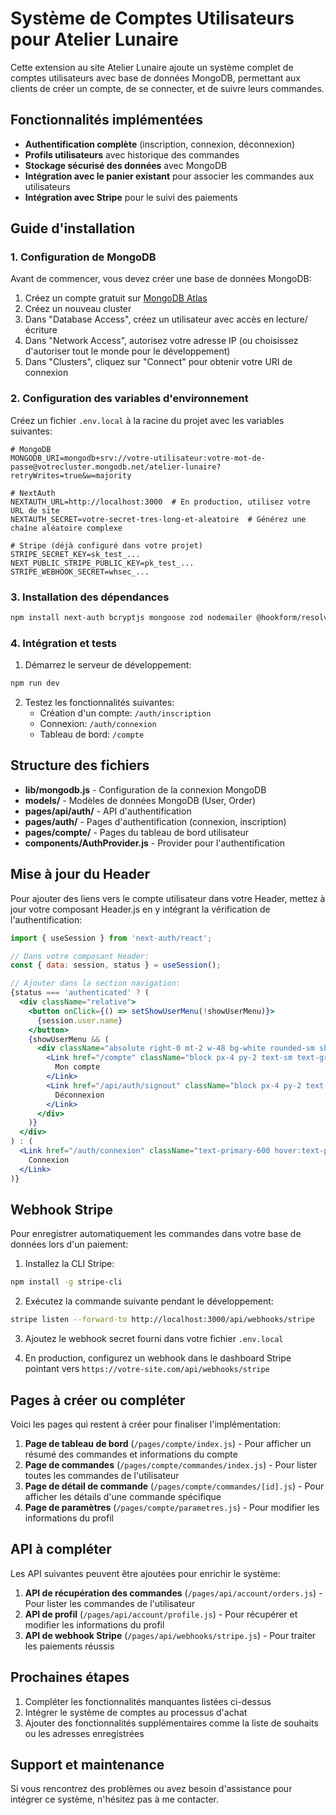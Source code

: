 # Système de Comptes Utilisateurs pour Atelier Lunaire

Cette extension au site Atelier Lunaire ajoute un système complet de comptes utilisateurs avec base de données MongoDB, permettant aux clients de créer un compte, de se connecter, et de suivre leurs commandes.

## Fonctionnalités implémentées

- **Authentification complète** (inscription, connexion, déconnexion)
- **Profils utilisateurs** avec historique des commandes
- **Stockage sécurisé des données** avec MongoDB
- **Intégration avec le panier existant** pour associer les commandes aux utilisateurs
- **Intégration avec Stripe** pour le suivi des paiements

## Guide d'installation

### 1. Configuration de MongoDB

Avant de commencer, vous devez créer une base de données MongoDB:

1. Créez un compte gratuit sur [MongoDB Atlas](https://www.mongodb.com/cloud/atlas)
2. Créez un nouveau cluster
3. Dans "Database Access", créez un utilisateur avec accès en lecture/écriture
4. Dans "Network Access", autorisez votre adresse IP (ou choisissez d'autoriser tout le monde pour le développement)
5. Dans "Clusters", cliquez sur "Connect" pour obtenir votre URI de connexion

### 2. Configuration des variables d'environnement

Créez un fichier `.env.local` à la racine du projet avec les variables suivantes:

```
# MongoDB
MONGODB_URI=mongodb+srv://votre-utilisateur:votre-mot-de-passe@votrecluster.mongodb.net/atelier-lunaire?retryWrites=true&w=majority

# NextAuth
NEXTAUTH_URL=http://localhost:3000  # En production, utilisez votre URL de site
NEXTAUTH_SECRET=votre-secret-tres-long-et-aleatoire  # Générez une chaîne aléatoire complexe

# Stripe (déjà configuré dans votre projet)
STRIPE_SECRET_KEY=sk_test_...
NEXT_PUBLIC_STRIPE_PUBLIC_KEY=pk_test_...
STRIPE_WEBHOOK_SECRET=whsec_...
```

### 3. Installation des dépendances

```bash
npm install next-auth bcryptjs mongoose zod nodemailer @hookform/resolvers react-hook-form swr
```

### 4. Intégration et tests

1. Démarrez le serveur de développement:
```bash
npm run dev
```

2. Testez les fonctionnalités suivantes:
   - Création d'un compte: `/auth/inscription`
   - Connexion: `/auth/connexion`
   - Tableau de bord: `/compte`

## Structure des fichiers

- **lib/mongodb.js** - Configuration de la connexion MongoDB
- **models/** - Modèles de données MongoDB (User, Order)
- **pages/api/auth/** - API d'authentification
- **pages/auth/** - Pages d'authentification (connexion, inscription)
- **pages/compte/** - Pages du tableau de bord utilisateur
- **components/AuthProvider.js** - Provider pour l'authentification

## Mise à jour du Header

Pour ajouter des liens vers le compte utilisateur dans votre Header, mettez à jour votre composant Header.js en y intégrant la vérification de l'authentification:

```jsx
import { useSession } from 'next-auth/react';

// Dans votre composant Header:
const { data: session, status } = useSession();

// Ajouter dans la section navigation:
{status === 'authenticated' ? (
  <div className="relative">
    <button onClick={() => setShowUserMenu(!showUserMenu)}>
      {session.user.name}
    </button>
    {showUserMenu && (
      <div className="absolute right-0 mt-2 w-48 bg-white rounded-sm shadow-lg py-1 z-10">
        <Link href="/compte" className="block px-4 py-2 text-sm text-gray-700 hover:bg-gray-100">
          Mon compte
        </Link>
        <Link href="/api/auth/signout" className="block px-4 py-2 text-sm text-gray-700 hover:bg-gray-100">
          Déconnexion
        </Link>
      </div>
    )}
  </div>
) : (
  <Link href="/auth/connexion" className="text-primary-600 hover:text-primary-700">
    Connexion
  </Link>
)}
```

## Webhook Stripe

Pour enregistrer automatiquement les commandes dans votre base de données lors d'un paiement:

1. Installez la CLI Stripe:
```bash
npm install -g stripe-cli
```

2. Exécutez la commande suivante pendant le développement:
```bash
stripe listen --forward-to http://localhost:3000/api/webhooks/stripe
```

3. Ajoutez le webhook secret fourni dans votre fichier `.env.local`

4. En production, configurez un webhook dans le dashboard Stripe pointant vers `https://votre-site.com/api/webhooks/stripe`

## Pages à créer ou compléter

Voici les pages qui restent à créer pour finaliser l'implémentation:

1. **Page de tableau de bord** (`/pages/compte/index.js`) - Pour afficher un résumé des commandes et informations du compte
2. **Page de commandes** (`/pages/compte/commandes/index.js`) - Pour lister toutes les commandes de l'utilisateur
3. **Page de détail de commande** (`/pages/compte/commandes/[id].js`) - Pour afficher les détails d'une commande spécifique
4. **Page de paramètres** (`/pages/compte/parametres.js`) - Pour modifier les informations du profil

## API à compléter

Les API suivantes peuvent être ajoutées pour enrichir le système:

1. **API de récupération des commandes** (`/pages/api/account/orders.js`) - Pour lister les commandes de l'utilisateur
2. **API de profil** (`/pages/api/account/profile.js`) - Pour récupérer et modifier les informations du profil
3. **API de webhook Stripe** (`/pages/api/webhooks/stripe.js`) - Pour traiter les paiements réussis

## Prochaines étapes

1. Compléter les fonctionnalités manquantes listées ci-dessus
2. Intégrer le système de comptes au processus d'achat
3. Ajouter des fonctionnalités supplémentaires comme la liste de souhaits ou les adresses enregistrées

## Support et maintenance

Si vous rencontrez des problèmes ou avez besoin d'assistance pour intégrer ce système, n'hésitez pas à me contacter.